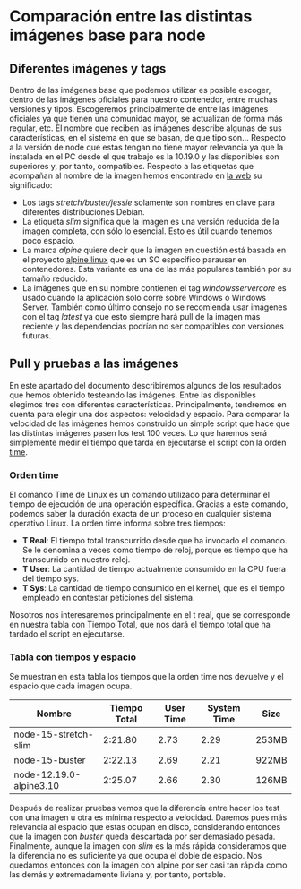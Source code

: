 # Comparación entre las distintas imágenes base para node

## Diferentes imágenes y tags

Dentro de las imágenes base que podemos utilizar es posible escoger, dentro de las imágenes oficiales para nuestro contenedor, entre muchas versiones y tipos. Escogeremos principalmente de entre las imágenes oficiales ya que tienen una comunidad mayor, se actualizan de forma más regular, etc. El nombre que reciben las imágenes describe algunas de sus características, en el sistema en que se basan, de que tipo son... Respecto a la versión de node que estas tengan no tiene mayor relevancia ya que la instalada en el PC desde el que trabajo es la 10.19.0 y las disponibles son superiores y, por tanto, compatibles. Respecto a las etiquetas que acompañan al nombre de la imagen hemos encontrado en [la web](https://medium.com/swlh/alpine-slim-stretch-buster-jessie-bullseye-bookworm-what-are-the-differences-in-docker-62171ed4531d) su significado:
- Los tags *stretch/buster/jessie* solamente son nombres en clave para diferentes distribuciones Debian.
- La etiqueta *slim* significa que la imagen es una versión reducida de la imagen completa, con sólo lo esencial. Esto es útil cuando tenemos poco espacio.
- La marca *alpine* quiere decir que la imagen en cuestión está basada en el proyecto [alpine linux](https://alpinelinux.org/) que es un SO específico parausar en contenedores. Esta variante es una  de las más populares también por su tamaño reducido.
- La imágenes que en su nombre contienen el tag *windowsservercore* es usado cuando la aplicación solo corre sobre Windows o Windows Server.
También como último consejo no se recomienda usar imágenes con el tag *latest* ya que esto siempre hará pull de la imagen más reciente y las dependencias podrían no ser compatibles con versiones futuras.  
    
 ## Pull y pruebas a las imágenes

En este apartado del documento describiremos algunos de los resultados que hemos obtenido testeando las imágenes. Entre las disponibles elegimos tres con diferentes características. Principalmente, tendremos en cuenta para elegir una dos aspectos: velocidad y espacio. Para comparar la velocidad de las imágenes hemos construido un simple script que hace que las distintas imágenes pasen los test 100 veces. Lo que haremos será simplemente medir el tiempo que tarda en ejecutarse el script con la orden [time](https://es.wikipedia.org/wiki/Time_(Unix)).

### Orden time
El comando Time de Linux es un comando utilizado para determinar el tiempo de ejecución de una operación específica. Gracias a este comando, podemos saber la duración exacta de un proceso en cualquier sistema operativo Linux.
La orden time informa sobre tres tiempos:

- **T Real**: El tiempo total transcurrido desde que ha invocado el comando. Se le denomina a veces como tiempo de reloj, porque es tiempo que ha transcurrido en nuestro reloj.
- **T User**: La cantidad de tiempo actualmente consumido en la CPU fuera del tiempo sys.
- **T Sys**: La cantidad de tiempo consumido en el kernel, que es el tiempo empleado en contestar peticiones del sistema.

Nosotros nos interesaremos principalmente en el t real, que se corresponde en nuestra tabla con Tiempo Total, que nos dará el tiempo total que ha tardado el script en ejecutarse.

### Tabla con tiempos y espacio

Se muestran en esta tabla los tiempos que la orden time nos devuelve y el espacio que cada imagen ocupa. 

| Nombre | Tiempo Total | User Time | System Time | Size |
|--------|--------|---------|---------|---------|
| node-15-stretch-slim | 2:21.80 | 2.73 | 2.29 | 253MB |
| node-15-buster | 2:22.13 | 2.69 | 2.21 | 922MB |
| node-12.19.0-alpine3.10 | 2:25.07 | 2.66 | 2.30 | 126MB |

Después de realizar pruebas vemos que la diferencia entre hacer los test con una imagen u otra es mínima respecto a velocidad. Daremos pues más relevancia al espacio que estas ocupan en disco, considerando entonces que la imagen con *buster* queda descartada por ser demasiado pesada. Finalmente, aunque la imagen con *slim* es la más rápida consideramos que la diferencia no es suficiente ya que ocupa el doble de espacio. Nos quedamos entonces con la imagen con alpine por ser casi tan rápida como las demás y extremadamente liviana y, por tanto, portable.